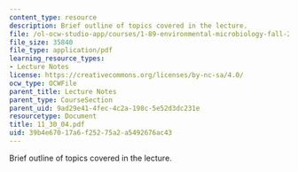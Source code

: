 ```yaml
---
content_type: resource
description: Brief outline of topics covered in the lecture.
file: /ol-ocw-studio-app/courses/1-89-environmental-microbiology-fall-2004/39b4e67017a6f25275a2a5492676ac43_11_30_04.pdf
file_size: 35840
file_type: application/pdf
learning_resource_types:
- Lecture Notes
license: https://creativecommons.org/licenses/by-nc-sa/4.0/
ocw_type: OCWFile
parent_title: Lecture Notes
parent_type: CourseSection
parent_uid: 9ad29e41-4fec-4c2a-198c-5e52d3dc231e
resourcetype: Document
title: 11_30_04.pdf
uid: 39b4e670-17a6-f252-75a2-a5492676ac43
---
```

Brief outline of topics covered in the lecture.